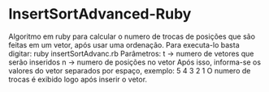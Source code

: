 # InsertSortAdvanced-Ruby

Algoritmo em ruby para calcular o numero de trocas de posições que são feitas em um vetor, após usar uma ordenação.
Para executa-lo basta digitar:
  ruby insertSortAdvanc.rb
  Parâmetros:
    t -> numero de vetores que serão inseridos
    n -> numero de posições no vetor
    Após isso, informa-se os valores do vetor separados por espaço, exemplo:
    5 4 3 2 1
   O numero de trocas é exibido logo após inserir o vetor.
